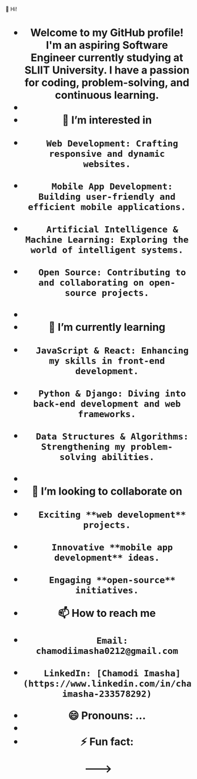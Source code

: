 👋 Hi!
<h1 align = "center"I’m Chamodi Imasha</h1>

- Welcome to my GitHub profile! I'm an aspiring **Software Engineer** currently studying at SLIIT University. I have a passion for coding, problem-solving, and continuous learning.
- 
- 👀 I’m interested in
-       Web Development: Crafting responsive and dynamic websites.
-       Mobile App Development: Building user-friendly and efficient mobile applications.
-       Artificial Intelligence & Machine Learning: Exploring the world of intelligent systems.
-       Open Source: Contributing to and collaborating on open-source projects.
-   
- 🌱 I’m currently learning
-       JavaScript & React: Enhancing my skills in front-end development.
-       Python & Django: Diving into back-end development and web frameworks.
-       Data Structures & Algorithms: Strengthening my problem-solving abilities.
-   
- 💞️ I’m looking to collaborate on
-       Exciting **web development** projects.
-       Innovative **mobile app development** ideas.
-       Engaging **open-source** initiatives.

- 📫 How to reach me
-       Email: chamodiimasha0212@gmail.com
-       LinkedIn: [Chamodi Imasha](https://www.linkedin.com/in/chamodi-imasha-233578292)
- 😄 Pronouns: ...
- 
- ⚡ Fun fact: 

<!---
Chamodiimasha/Chamodiimasha is a ✨ special ✨ repository because its `README.md` (this file) appears on your GitHub profile.
You can click the Preview link to take a look at your changes.💞️ Looking to Collaborate On
- Exciting **web development** projects.
- Innovative **mobile app development** ideas.
- Engaging **open-source** initiatives.

## 📫 How to Reach Me
- **Email**: chamodi.imasha@example.com
- **LinkedIn**: [Chamodi Imasha](https://www.linkedin.com/in/chamodi-imasha/)
- **Twitter**: [@ChamodiImasha](https://twitter.com/ChamodiImasha)

## 😄 Pronouns
- **She/Her**

## ⚡ Fun Fact
- I love exploring **new technologies** and **trends** in the tech world. When I'm not coding, you can find me **reading** sci-fi novels or **hiking** in nature.

Let's connect and build something amazing together!

<!---
Chamodiimasha/Chamodiimasha is a ✨ special ✨ repository because its `README.md` (this file) appears on your GitHub profile.
You can click the Preview link to take a look at your changes.
--->

--->
